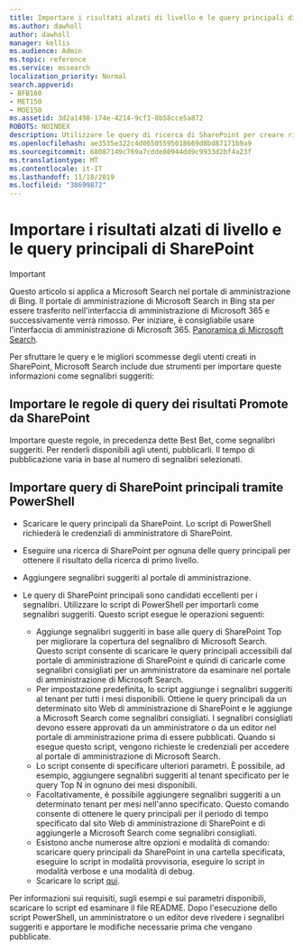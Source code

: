 ```yaml
---
title: Importare i risultati alzati di livello e le query principali di SharePoint
ms.author: dawholl
author: dawholl
manager: kellis
ms.audience: Admin
ms.topic: reference
ms.service: mssearch
localization_priority: Normal
search.appverid:
- BFB160
- MET150
- MOE150
ms.assetid: 3d2a1498-174e-4214-9cf1-8b58cce5a872
ROBOTS: NOINDEX
description: Utilizzare le query di ricerca di SharePoint per creare risultati di lavoro per Microsoft Search
ms.openlocfilehash: ae3535e322c4d06505595018669d8bd87171b9a9
ms.sourcegitcommit: 68087149c769a7cdde80944dd9c9933d2bf4a23f
ms.translationtype: MT
ms.contentlocale: it-IT
ms.lasthandoff: 11/18/2019
ms.locfileid: "38699872"
---
```

# <a name="import-sharepoint-promoted-results-and-top-queries"></a>Importare i risultati alzati di livello e le query principali di SharePoint

> [!IMPORTANT]
> Questo articolo si applica a Microsoft Search nel portale di amministrazione di Bing. Il portale di amministrazione di Microsoft Search in Bing sta per essere trasferito nell'interfaccia di amministrazione di Microsoft 365 e successivamente verrà rimosso. Per iniziare, è consigliabile usare l'interfaccia di amministrazione di Microsoft 365. [Panoramica di Microsoft Search](overview-microsoft-search.md).
    
Per sfruttare le query e le migliori scommesse degli utenti creati in SharePoint, Microsoft Search include due strumenti per importare queste informazioni come segnalibri suggeriti: 
  
## <a name="import-sharepoint-promoted-result-query-rules"></a>Importare le regole di query dei risultati Promote da SharePoint

Importare queste regole, in precedenza dette Best Bet, come segnalibri suggeriti. Per renderli disponibili agli utenti, pubblicarli. Il tempo di pubblicazione varia in base al numero di segnalibri selezionati.
  
## <a name="import-top-sharepoint-queries-using-powershell"></a>Importare query di SharePoint principali tramite PowerShell

- Scaricare le query principali da SharePoint. Lo script di PowerShell richiederà le credenziali di amministratore di SharePoint.
    
- Eseguire una ricerca di SharePoint per ognuna delle query principali per ottenere il risultato della ricerca di primo livello.
    
- Aggiungere segnalibri suggeriti al portale di amministrazione.
    
- Le query di SharePoint principali sono candidati eccellenti per i segnalibri. Utilizzare lo script di PowerShell per importarli come segnalibri suggeriti. Questo script esegue le operazioni seguenti:
    - Aggiunge segnalibri suggeriti in base alle query di SharePoint Top per migliorare la copertura del segnalibro di Microsoft Search. Questo script consente di scaricare le query principali accessibili dal portale di amministrazione di SharePoint e quindi di caricarle come segnalibri consigliati per un amministratore da esaminare nel portale di amministrazione di Microsoft Search.
    - Per impostazione predefinita, lo script aggiunge i segnalibri suggeriti al tenant per tutti i mesi disponibili. Ottiene le query principali da un determinato sito Web di amministrazione di SharePoint e le aggiunge a Microsoft Search come segnalibri consigliati. I segnalibri consigliati devono essere approvati da un amministratore o da un editor nel portale di amministrazione prima di essere pubblicati. Quando si esegue questo script, vengono richieste le credenziali per accedere al portale di amministrazione di Microsoft Search.
    - Lo script consente di specificare ulteriori parametri. È possibile, ad esempio, aggiungere segnalibri suggeriti al tenant specificato per le query Top N in ognuno dei mesi disponibili.
    - Facoltativamente, è possibile aggiungere segnalibri suggeriti a un determinato tenant per mesi nell'anno specificato. Questo comando consente di ottenere le query principali per il periodo di tempo specificato dal sito Web di amministrazione di SharePoint e di aggiungerle a Microsoft Search come segnalibri consigliati.
    - Esistono anche numerose altre opzioni e modalità di comando: scaricare query principali da SharePoint in una cartella specificata, eseguire lo script in modalità provvisoria, eseguire lo script in modalità verbose e una modalità di debug.
    - Scaricare lo script [qui](https://www.bingforbusiness.com/distribution/SharepointTopQueryBookmarks.zip). 

Per informazioni sui requisiti, sugli esempi e sui parametri disponibili, scaricare lo script ed esaminare il file README. Dopo l'esecuzione dello script PowerShell, un amministratore o un editor deve rivedere i segnalibri suggeriti e apportare le modifiche necessarie prima che vengano pubblicate.